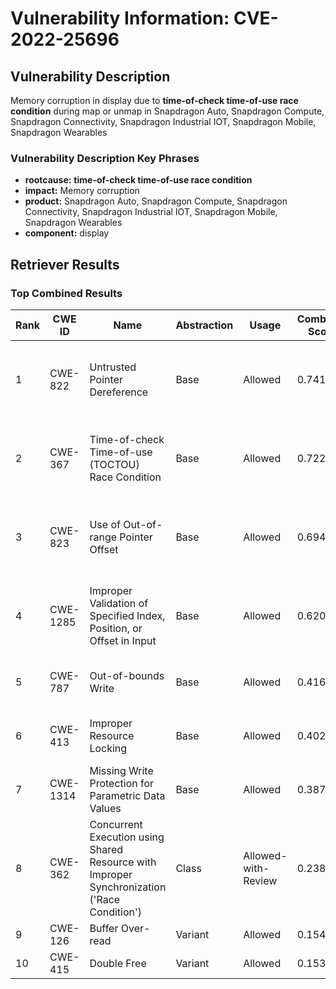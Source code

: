 # Vulnerability Information: CVE-2022-25696

## Vulnerability Description
Memory corruption in display due to **time-of-check time-of-use race condition** during map or unmap in Snapdragon Auto, Snapdragon Compute, Snapdragon Connectivity, Snapdragon Industrial IOT, Snapdragon Mobile, Snapdragon Wearables

### Vulnerability Description Key Phrases
- **rootcause:** **time-of-check time-of-use race condition**
- **impact:** Memory corruption
- **product:** Snapdragon Auto, Snapdragon Compute, Snapdragon Connectivity, Snapdragon Industrial IOT, Snapdragon Mobile, Snapdragon Wearables
- **component:** display

## Retriever Results

### Top Combined Results

| Rank | CWE ID | Name | Abstraction | Usage | Combined Score | Retrievers | Individual Scores |
|------|--------|------|-------------|-------|---------------|------------|-------------------|
| 1 | CWE-822 | Untrusted Pointer Dereference | Base | Allowed | 0.7410 | dense, sparse, graph | dense: 0.513, sparse: 0.283, graph: 0.902 |
| 2 | CWE-367 | Time-of-check Time-of-use (TOCTOU) Race Condition | Base | Allowed | 0.7226 | dense, sparse, graph | dense: 0.507, sparse: 0.391, graph: 0.685 |
| 3 | CWE-823 | Use of Out-of-range Pointer Offset | Base | Allowed | 0.6945 | dense, sparse, graph | dense: 0.516, sparse: 0.297, graph: 0.745 |
| 4 | CWE-1285 | Improper Validation of Specified Index, Position, or Offset in Input | Base | Allowed | 0.6202 | dense, sparse, graph | dense: 0.538, sparse: 0.237, graph: 0.603 |
| 5 | CWE-787 | Out-of-bounds Write | Base | Allowed | 0.4164 | sparse, graph | sparse: 0.235, graph: 0.789 |
| 6 | CWE-413 | Improper Resource Locking | Base | Allowed | 0.4023 | dense, sparse | dense: 0.520, sparse: 0.248 |
| 7 | CWE-1314 | Missing Write Protection for Parametric Data Values | Base | Allowed | 0.3876 | dense, sparse | dense: 0.491, sparse: 0.248 |
| 8 | CWE-362 | Concurrent Execution using Shared Resource with Improper Synchronization ('Race Condition') | Class | Allowed-with-Review | 0.2388 | dense, sparse | dense: 0.494, sparse: 0.278 |
| 9 | CWE-126 | Buffer Over-read | Variant | Allowed | 0.1548 | sparse | sparse: 0.293 |
| 10 | CWE-415 | Double Free | Variant | Allowed | 0.1535 | sparse | sparse: 0.291 |

